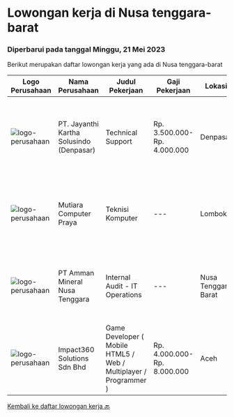
  # Lowongan kerja di Nusa tenggara-barat

  ### Diperbarui pada tanggal Minggu, 21 Mei 2023

  Berikut merupakan daftar lowongan kerja yang ada di Nusa tenggara-barat

  |Logo Perusahaan | Nama Perusahaan | Judul Pekerjaan | Gaji Pekerjaan | Lokasi | Deskripsi | Tanggal diunggah | Pranala |
  | -------------- | --------------- | --------------- | --------- | --------- | -------------- | ------- | ----------- |
  |![logo-perusahaan](https://image-service-cdn.seek.com.au/3ac12665b5372c84ef4fd7270e02f2c5e3066d0c/ee4dce1061f3f616224767ad58cb2fc751b8d2dc)|PT. Jayanthi Kartha Solusindo (Denpasar)|Technical Support|Rp. 3.500.000-Rp. 4.000.000|Denpasar|Skills Needed : Network (Wired &amp; Wireless) Troubleshooting Job Description: Perform network troubleshooting fttx / ftth and make an improvement...|Jumat, 19 Mei 2023|https://www.jobstreet.co.id/id/job/technical-support-4338777?token=0~c3cee497-5b6a-499e-8c99-c8001ed976b0&sectionRank=1&jobId=jobstreet-id-job-4338777|
|![logo-perusahaan](https://i.ibb.co/sqvTCh9/112815900-stock-vector-no-image-available-icon-flat-vector.webp)|Mutiara Computer Praya|Teknisi Komputer|---|Lombok|Kualifikasi Pekerjaan Usia maksimal 40 Tahun Pendidikan SMA/SMK Sederajat Menguasai perbaikan laptop/komputer/printer Menguasai Install ulang Windows...|Rabu, 03 Mei 2023|https://www.jobstreet.co.id/id/job/teknisi-komputer-4316521?token=0~c3cee497-5b6a-499e-8c99-c8001ed976b0&sectionRank=2&jobId=jobstreet-id-job-4316521|
|![logo-perusahaan](https://image-service-cdn.seek.com.au/03278f3de39727dec0ee5a30eff1c4030c863d8c/ee4dce1061f3f616224767ad58cb2fc751b8d2dc)|PT Amman Mineral Nusa Tenggara|Internal Audit -  IT Operations|---|Nusa Tenggara Barat|Responsible to provide an independent, objective assurance and consulting activity designed to add value and improve an organization’s operations in...|Kamis, 27 April 2023|https://www.jobstreet.co.id/id/job/internal-audit-it-operations-4308471?token=0~c3cee497-5b6a-499e-8c99-c8001ed976b0&sectionRank=3&jobId=jobstreet-id-job-4308471|
|![logo-perusahaan](https://image-service-cdn.seek.com.au/35b00a50395e5c8ad6bf2130dfd2a19f9f4bbec5/ee4dce1061f3f616224767ad58cb2fc751b8d2dc)|Impact360 Solutions Sdn Bhd|Game Developer ( Mobile HTML5 / Web / Multiplayer / Programmer )|Rp. 4.000.000-Rp. 8.000.000|Aceh|We are hiring remote HTML5 game developers from all parts of Indonesia. If you have real experience building HTML5 games or applications, you're...|Jumat, 21 April 2023|https://www.jobstreet.co.id/id/job/game-developer-mobile-html5-web-multiplayer-programmer-5363367/origin/my?token=0~c3cee497-5b6a-499e-8c99-c8001ed976b0&sectionRank=4&jobId=jobstreet-my-job-5363367|


  [Kembali ke daftar lowongan kerja 🔙](../README.md#daftar-lowongan-kerja)
  